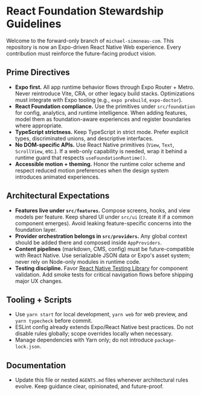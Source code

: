 # React Foundation Stewardship Guidelines

Welcome to the forward-only branch of `michael-simoneau-com`. This repository is now an Expo-driven React Native Web experience.
Every contribution must reinforce the future-facing product vision.

## Prime Directives

- **Expo first.** All app runtime behavior flows through Expo Router + Metro. Never reintroduce Vite, CRA, or other legacy build
  stacks. Optimizations must integrate with Expo tooling (e.g., `expo prebuild`, `expo-doctor`).
- **React Foundation compliance.** Use the primitives under `src/foundation` for config, analytics, and runtime intelligence.
  When adding features, model them as foundation-aware experiences and register boundaries where appropriate.
- **TypeScript strictness.** Keep TypeScript in strict mode. Prefer explicit types, discriminated unions, and descriptive interfaces.
- **No DOM-specific APIs.** Use React Native primitives (`View`, `Text`, `ScrollView`, etc.). If a web-only capability is needed,
  wrap it behind a runtime guard that respects `useFoundationRuntime()`.
- **Accessible motion + theming.** Honor the runtime color scheme and respect reduced motion preferences when the design system
  introduces animated experiences.

## Architectural Expectations

- **Features live under `src/features`.** Compose screens, hooks, and view models per feature. Keep shared UI under `src/ui` (create
  it if a common component emerges). Avoid leaking feature-specific concerns into the foundation layer.
- **Provider orchestration belongs in `src/providers`.** Any global context should be added there and composed inside `AppProviders`.
- **Content pipelines** (markdown, CMS, config) must be future-compatible with React Native. Use serializable JSON data or Expo's
  asset system; never rely on Node-only modules in runtime code.
- **Testing discipline.** Favor [React Native Testing Library](https://testing-library.com/docs/react-native-testing-library/intro/) for
  component validation. Add smoke tests for critical navigation flows before shipping major UX changes.

## Tooling + Scripts

- Use `yarn start` for local development, `yarn web` for web preview, and `yarn typecheck` before commit.
- ESLint config already extends Expo/React Native best practices. Do not disable rules globally; scope overrides locally when
  necessary.
- Manage dependencies with Yarn only; do not introduce `package-lock.json`.

## Documentation

- Update this file or nested `AGENTS.md` files whenever architectural rules evolve. Keep guidance clear, opinionated, and future-proof.
